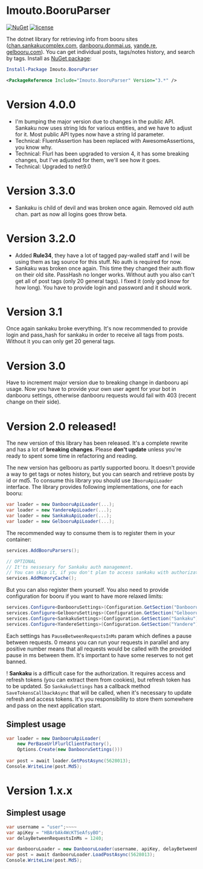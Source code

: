 # Imouto.BooruParser

[![NuGet](https://img.shields.io/nuget/v/Imouto.BooruParser.svg?style=flat-square)](https://www.nuget.org/packages/Imouto.BooruParser/)
[![license](https://img.shields.io/github/license/ImoutoChan/ImoutoBooruParser.svg?style=flat-square)](https://github.com/ImoutoChan/Imouto.BooruParser)

The dotnet library for retrieving info from booru sites ([chan.sankakucomplex.com](https://chan.sankakucomplex.com), [danbooru.donmai.us](https://danbooru.donmai.us), [yande.re](https://yande.re), [gelbooru.com](https://gelbooru.com)). You can get individual posts, tags/notes history, and search by tags.  Install as [NuGet package](https://www.nuget.org/packages/Imouto.BooruParser/):

```powershell
Install-Package Imouto.BooruParser
```
```xml
<PackageReference Include="Imouto.BooruParser" Version="3.*" />
```
# Version 4.0.0
* I'm bumping the major version due to changes in the public API. Sankaku now uses string Ids for various entities, 
and we have to adjust for it. Most public API types now have a string Id parameter.
* Technical: FluentAssertion has been replaced with AwesomeAssertions, you know why.
* Technical: Flurl has been upgraded to version 4, it has some breaking changes, but I've adjusted for them, we'll see 
how it goes.
* Technical: Upgraded to net9.0

# Version 3.3.0
* Sankaku is child of devil and was broken once again. Removed old auth chan. part as now all logins goes throw beta.

# Version 3.2.0
* Added **Rule34**, they have a lot of tagged pay-walled staff and I will be using them as tag source for this stuff. No auth is required for now.
* Sankaku was broken once again. This time they changed their auth flow on their old site. PassHash no longer works. Without auth you also can't get all of post tags (only 20 general tags). I fixed it (only god know for how long). You have to provide login and password and it should work.

# Version 3.1
Once again sankaku broke everything. It's now recommended to provide login and pass_hash for sankaku in order to receive all tags from posts. Without it you can only get 20 general tags.

# Version 3.0
Have to increment major version due to breaking change in danbooru api usage. Now you have to provide your own user agent for your bot in danbooru settings, otherwise danbooru requests would fail with 403 (recent change on their side).

# Version 2.0 released!

The new version of this library has been released. It's a complete rewrite and has a lot of **breaking changes**. Please **don't update** unless you're ready to spent some time in refactoring and reading.

The new version has gelbooru as partly supported booru. It doesn't provide a way to get tags or notes history, but you can search and retrieve posts by id or md5. To consume this library you should use `IBooruApiLoader` interface. The library provides following implementations, one for each booru:

```csharp
var loader = new DanbooruApiLoader(...);
var loader = new YandereApiLoader(...);
var loader = new SankakuApiLoader(...);
var loader = new GelbooruApiLoader(...);
```

The recommended way to consume them is to register them in your container:

```csharp
services.AddBooruParsers();

// OPTIONAL
// It'ts nessesary for Sankaku auth management. 
// You can skip it, if you don't plan to access sankaku with authorization.
services.AddMemoryCache();
```

But you can also register them yourself. You also need to provide configuration for booru if you want to have more relaxed limits:

```csharp
services.Configure<DanbooruSettings>(Configuration.GetSection("Danbooru"));
services.Configure<GelbooruSettings>(Configuration.GetSection("Gelbooru"));
services.Configure<SankakuSettings>(Configuration.GetSection("Sankaku"));
services.Configure<YandereSettings>(Configuration.GetSection("Yandere"));
```
Each settings has `PauseBetweenRequestsInMs` param which defines a pause between requests. 0 means you can run your requests in parallel and any positive number means that all requests would be called with the provided pause in ms between them. It's important to have some reserves to not get banned.

! **Sankaku** is a difficult case for the authorization. It requires access and refresh tokens (you can extract them from cookies), but refresh token has to be updated. So `SankakuSettings` has a callback method `SaveTokensCallbackAsync` that will be called, when it's necessary to update refresh and access tokens. It's you responsibility to store them somewhere and pass on the next application start.

## Simplest usage

```C#
var loader = new DanbooruApiLoader(
    new PerBaseUrlFlurlClientFactory(), 
    Options.Create(new DanbooruSettings()))
    
var post = await loader.GetPostAsync(5628013);
Console.WriteLine(post.Md5);
```

# Version 1.x.x

## Simplest usage

```C#
var username = "user";~~~~
var apiKey = "HBArbAk4WcKTSeAfsyBO";
var delayBetweenRequestsInMs = 1240;

var danbooruLoader = new DanbooruLoader(username, apiKey, delayBetweenRequestsInMs);
var post = await danbooruLoader.LoadPostAsync(5628013);
Console.WriteLine(post.Md5);
```
